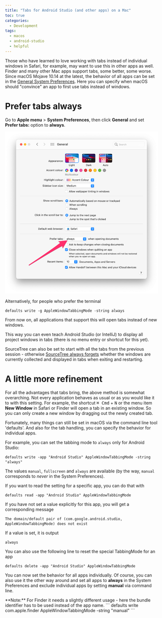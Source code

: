 ```yaml
---
title: "Tabs for Android Studio (and other apps) on a Mac" 
toc: true
categories:
  - Development
tags:
  - macos
  - android-studio
  - helpful
---
```


Those who have learned to love working with tabs instead of individual windows in Safari, for example, may want to use this in other apps as well. Finder and many other Mac apps support tabs, some better, some worse. Since macOS Mojave 10.14 at the latest, the behavior of all apps can be set in the [General System Preferences](https://support.apple.com/en-nz/guide/mac-help/mchla4695cce). Here you can specify when macOS should "convince" an app to first use tabs instead of windows.

# Prefer tabs always

Go to **Apple menu**  > **System Preferences**, then click **General** and set **Prefer tabs:** option to **always**. 

![Screenshot of macOS General System Preferences](../../assets/images/2021/2021-10-31-macos-system-preferences-general.png)

Alternatively, for people who prefer the terminal

```
defaults write -g AppleWindowTabbingMode -string always
```

From now on, all applications that support this will open tabs instead of new windows.

This way you can even teach Android Studio (or IntelliJ) to display all project windows in tabs (there is no menu entry or shortcut for this yet).

SourceTree can also be set to start with all the tabs from the previous session - otherwise [SourceTree always forgets](https://community.atlassian.com/t5/Sourcetree-questions/How-to-Start-SourceTree-for-Mac-with-Tabbed-Windows/qaq-p/627191) whether the windows are currently collected and displayed in tabs when exiting and restarting.

# A little more refinement

For all the advantages that tabs bring, the above method is somewhat overarching. Not every application behaves as usual or as you would like it to with this setting. For example, the shortcut <kbd>⌘ Cmd</kbd> + <kbd>N</kbd> or the menu item **New Window** in Safari or Finder will open a tab in an existing window. So you can only create a new window by dragging out the newly created tab.

Fortunately, many things can still be set in macOS via the command line tool 'defaults'. And also for the tab handling, you can specify the behavior for individual apps.

For example, you can set the tabbing mode to `always` only for Android Studio:

```
defaults write -app "Android Studio" AppleWindowTabbingMode -string "always"
```

The values `manual`, `fullscreen` and `always` are available (by the way, `manual` corresponds to *never* in the System Preferences).

If you want to read the setting for a specific app, you can do that with

```
defaults read -app "Android Studio" AppleWindowTabbingMode
```

If you have not set a value explicitly for this app, you will get a corresponding message

```
The domain/default pair of (com.google.android.studio, AppleWindowTabbingMode) does not exist
```

If a value is set, it is output

```
always
```

You can also use the following line to reset the special TabbingMode for an app

```
defaults delete -app "Android Studio" AppleWindowTabbingMode
```

You can now set the behavior for all apps individually. Of course, you can also use it the other way around and set all apps to **always** in the System Preferences and exclude individual apps by setting **manual** via command line.

<div class="notice--info" markdown="1">
**Note:** For Finder it needs a slightly different usage - here the bundle identifier has to be used instead of the app name.
```
defaults write com.apple.finder AppleWindowTabbingMode -string "manual"
```
</div>
